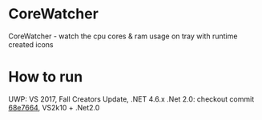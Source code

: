# CoreWatcher
CoreWatcher - watch the cpu cores &amp; ram usage on tray with runtime created icons

# How to run
UWP: VS 2017, Fall Creators Update, .NET 4.6.x
.Net 2.0: checkout commit [68e7664](https://github.com/gary89/CoreWatcher/commit/68e7664df4db1e0c7e78f43883c0bab683e83440), VS2k10 + .Net2.0
